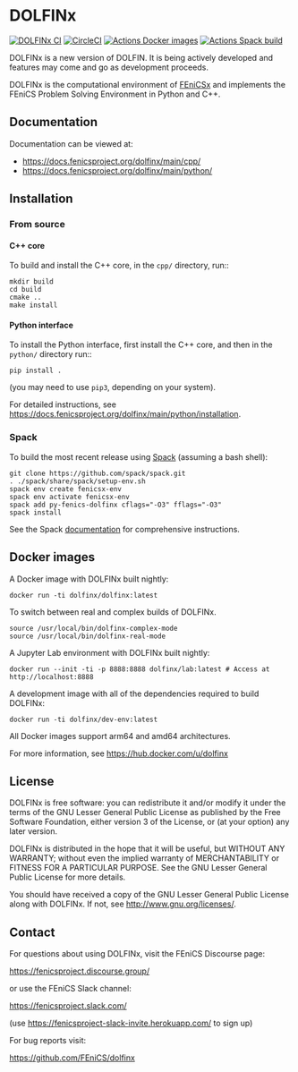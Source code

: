 # DOLFINx

[![DOLFINx CI](https://github.com/FEniCS/dolfinx/actions/workflows/ccpp.yml/badge.svg)](https://github.com/FEniCS/dolfinx/actions/workflows/ccpp.yml)
[![CircleCI](https://circleci.com/gh/FEniCS/dolfinx.svg?style=shield)](https://circleci.com/gh/FEniCS/dolfinx)
[![Actions Docker images](https://github.com/FEniCS/dolfinx/actions/workflows/docker.yml/badge.svg)](https://github.com/FEniCS/dolfinx/actions/workflows/docker.yml)
[![Actions Spack build](https://github.com/FEniCS/dolfinx/actions/workflows/spack.yml/badge.svg)](https://github.com/FEniCS/dolfinx/actions/workflows/spack.yml)


DOLFINx is a new version of DOLFIN. It is being actively developed and
features may come and go as development proceeds.

DOLFINx is the computational environment of
[FEniCSx](https://fenicsproject.org) and implements the FEniCS Problem
Solving Environment in Python and C++.

## Documentation

Documentation can be viewed at:

- https://docs.fenicsproject.org/dolfinx/main/cpp/
- https://docs.fenicsproject.org/dolfinx/main/python/

## Installation

### From source

#### C++ core

To build and install the C++ core, in the ``cpp/`` directory, run::
```
mkdir build
cd build
cmake ..
make install
```

#### Python interface

To install the Python interface, first install the C++ core, and then
in the ``python/`` directory run::
```
pip install .
```
(you may need to use ``pip3``, depending on your system).

For detailed instructions, see
https://docs.fenicsproject.org/dolfinx/main/python/installation.

### Spack

To build the most recent release using
[Spack](https://spack.readthedocs.io/) (assuming a bash shell):
```
git clone https://github.com/spack/spack.git
. ./spack/share/spack/setup-env.sh
spack env create fenicsx-env
spack env activate fenicsx-env
spack add py-fenics-dolfinx cflags="-O3" fflags="-O3"
spack install
```
See the Spack [documentation](https://spack.readthedocs.io/) for
comprehensive instructions.


## Docker images


A Docker image with DOLFINx built nightly:
```
docker run -ti dolfinx/dolfinx:latest
```

To switch between real and complex builds of DOLFINx.
```
source /usr/local/bin/dolfinx-complex-mode
source /usr/local/bin/dolfinx-real-mode
```

A Jupyter Lab environment with DOLFINx built nightly:
```
docker run --init -ti -p 8888:8888 dolfinx/lab:latest # Access at http://localhost:8888
```

A development image with all of the dependencies required
to build DOLFINx:
```
docker run -ti dolfinx/dev-env:latest
```

All Docker images support arm64 and amd64 architectures.

For more information, see https://hub.docker.com/u/dolfinx

## License

DOLFINx is free software: you can redistribute it and/or modify it
under the terms of the GNU Lesser General Public License as published
by the Free Software Foundation, either version 3 of the License, or
(at your option) any later version.

DOLFINx is distributed in the hope that it will be useful, but
WITHOUT ANY WARRANTY; without even the implied warranty of
MERCHANTABILITY or FITNESS FOR A PARTICULAR PURPOSE. See the GNU
Lesser General Public License for more details.

You should have received a copy of the GNU Lesser General Public
License along with DOLFINx. If not, see
<http://www.gnu.org/licenses/>.

## Contact

For questions about using DOLFINx, visit the FEniCS Discourse page:

https://fenicsproject.discourse.group/

or use the FEniCS Slack channel:

https://fenicsproject.slack.com/

(use https://fenicsproject-slack-invite.herokuapp.com/ to sign up)

For bug reports visit:

https://github.com/FEniCS/dolfinx
